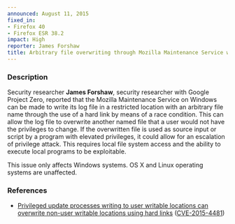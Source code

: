```yaml
---
announced: August 11, 2015
fixed_in:
- Firefox 40
- Firefox ESR 38.2
impact: High
reporter: James Forshaw
title: Arbitrary file overwriting through Mozilla Maintenance Service with hard links
---
```


<h3>Description</h3>

<p>Security researcher <strong>James Forshaw</strong>, security researcher with
Google Project Zero, reported that the Mozilla Maintenance Service on Windows
can be made to write its log file in a restricted location with an arbitrary
file name through the use of a hard link by means of a race condition. This can
allow the log file to overwrite another named file that a user would not have
the privileges to change. If the overwritten file is used as source input or
script by a program with elevated privileges, it could allow for an escalation
of privilege attack. This requires local file system access and the ability to
execute local programs to be exploitable.
</p>

<p class="note">This issue only affects Windows systems. OS X and Linux
operating systems are unaffected.</p>

<h3>References</h3>

<ul>
  <li><a href="https://bugzilla.mozilla.org/show_bug.cgi?id=1171518">
       Privileged update processes writing to user writable locations can
overwrite non-user writable locations using hard links</a>
(<a href="http://cve.mitre.org/cgi-bin/cvename.cgi?name=CVE-2015-4481"
class="ex-ref">CVE-2015-4481</a>)</li>
</ul>



